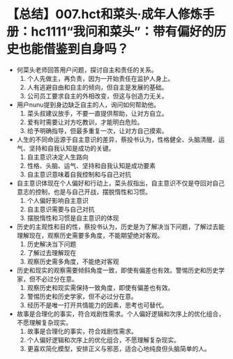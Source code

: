 # 【总结】007.hct和菜头·成年人修炼手册：hc1111“我问和菜头”：带有偏好的历史也能借鉴到自身吗？

-   何菜头老师回答用户问题，探讨自主和责任的关系。
    1.  个人先做主，再负责，因为一开始责任在监护人身上。
    2.  人有逃避自由和自主的倾向，但自主是发展的基础。
    3.  公司员工要求自主的外相改变，但这与创造力无关。
-   用户nunu提到身边缺乏自主的人，询问如何帮助他。
    1.  菜头叔建议放手，不要一直提供帮助，让对方自立。
    2.  爱有时需要让对方吃教训，才能明白危险。
    3.  给予明确指导，但最多重复一次，让对方自己摸索。
-   人生的不同命运源于自主意识的差异，蔡投书认为，性格健全、头脑清醒、运气、坚持和自我认知是成功的关键。
    1.  自主意识决定人生路向
    2.  性格、头脑、运气、坚持和自我认知是成功要素
    3.  自主意识意味着自我控制和与自己对抗
-   自主意识体现在个人偏好和行动上，菜头叔指出，自主意识不仅是夺回对自己意志的控制，也是与自己开战，摆脱惰性和习惯。
    1.  个人偏好影响自主意识
    2.  自主意识需要与自己对抗
    3.  摆脱惰性和习惯是自主意识的体现
-   历史的主观性和目的性，蔡投书认为，历史是为了解决当下问题，了解过去能理解现在，观察历史需要多角度，不能期望绝对客观。
    1.  历史解决当下问题
    2.  了解过去理解现在
    3.  观察历史需多角度，不能绝对客观
-   历史和现实的观察需要倾斜角度一致，即使有偏差也有效。警惕历史和历史学家，但不必过分在意。
    1.  观察历史和现实需保持一致角度，即使有偏差也有效。
    2.  警惕历史和历史学家，但不必过分在意。
    3.  经历不是唯一打开共情能力的因素，思考也可替代。
-   故事是合理化的事实，符合戏剧性需求。个人偏好逻辑和次序上的优化组合，不愿理解复杂现实。
    1.  故事是合理化的事实，符合戏剧性需求。
    2.  个人偏好逻辑和次序上的优化组合，不愿理解复杂现实。
    3.  更喜欢简化模型，安排正义与邪恶，适合心地纯良但头脑简单的人。